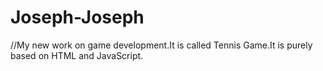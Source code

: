 # Joseph-Joseph
//My new work on game development.It is called Tennis Game.It is purely based on HTML and JavaScript.
<html>

<canvas id="gameCanvas" width="800" height="600"></canvas>

<script>
var canvas;
var canvasContext;
var ballX = 50;
var ballY = 50;
var ballSpeedX = 10;
var ballSpeedY = 4;

var player1Score = 0;
var player2Score = 0;
const WINNING_SCORE = 3;

var showingWinScreen = false;

var paddle1Y = 250;
var paddle2Y = 250;
const PADDLE_THICKNESS = 10;
const PADDLE_HEIGHT = 100;

function calculateMousePos(evt) {
	var rect = canvas.getBoundingClientRect();
	var root = document.documentElement;
	var mouseX = evt.clientX - rect.left - root.scrollLeft;
	var mouseY = evt.clientY - rect.top - root.scrollTop;
	return {
		x:mouseX,
		y:mouseY
	};
}

function handleMouseClick(evt) {
	if(showingWinScreen) {
		player1Score = 0;
		player2Score = 0;
		showingWinScreen = false;
	}
}

window.onload = function() {
	canvas = document.getElementById('gameCanvas');
	canvasContext = canvas.getContext('2d');

	var framesPerSecond = 30;
	setInterval(function() {
			moveEverything();
			drawEverything();	
		}, 1000/framesPerSecond);

	canvas.addEventListener('mousedown', handleMouseClick);

	canvas.addEventListener('mousemove',
		function(evt) {
			var mousePos = calculateMousePos(evt);
			paddle1Y = mousePos.y - (PADDLE_HEIGHT/2);
		});
}

function ballReset() {
	if(player1Score >= WINNING_SCORE ||
		player2Score >= WINNING_SCORE) {

		showingWinScreen = true;

	}

	ballSpeedX = -ballSpeedX;
	ballX = canvas.width/2;
	ballY = canvas.height/2;
}

function computerMovement() {
	var paddle2YCenter = paddle2Y + (PADDLE_HEIGHT/2);
	if(paddle2YCenter < ballY - 35) {
		paddle2Y = paddle2Y + 6;
	} else if(paddle2YCenter > ballY + 35) {
		paddle2Y = paddle2Y - 6;
	}
}

function moveEverything() {
	if(showingWinScreen) {
		return;
	}

	computerMovement();

	ballX = ballX + ballSpeedX;
	ballY = ballY + ballSpeedY;
	
	if(ballX < 0) {
		if(ballY > paddle1Y &&
			ballY < paddle1Y+PADDLE_HEIGHT) {
			ballSpeedX = -ballSpeedX;

			var deltaY = ballY
					-(paddle1Y+PADDLE_HEIGHT/2);
			ballSpeedY = deltaY * 0.35;
		} else {
			player2Score++; // must be BEFORE ballReset()
			ballReset();
		}
	}
	if(ballX > canvas.width) {
		if(ballY > paddle2Y &&
			ballY < paddle2Y+PADDLE_HEIGHT) {
			ballSpeedX = -ballSpeedX;

			var deltaY = ballY
					-(paddle2Y+PADDLE_HEIGHT/2);
			ballSpeedY = deltaY * 0.35;
		} else {
			player1Score++; // must be BEFORE ballReset()
			ballReset();	
		}
	}
	if(ballY < 0) {
		ballSpeedY = -ballSpeedY;
	}
	if(ballY > canvas.height) {
		ballSpeedY = -ballSpeedY;
	}
}

function drawNet() {
	for(var i=0;i<canvas.height;i+=40) {
		colorRect(canvas.width/2-1,i,2,20,'white');
	}
}

function drawEverything() {
	// next line blanks out the screen with black
	colorRect(0,0,canvas.width,canvas.height,'black');

	if(showingWinScreen) {
		canvasContext.fillStyle = 'white';

		if(player1Score >= WINNING_SCORE) {
			canvasContext.fillText("Left Player Won", 350, 200);
		} else if(player2Score >= WINNING_SCORE) {
			canvasContext.fillText("Right Player Won", 350, 200);
		}

		canvasContext.fillText("click to continue", 350, 500);
		return;
	}

	drawNet();

	// this is left player paddle
	colorRect(0,paddle1Y,PADDLE_THICKNESS,PADDLE_HEIGHT,'white');

	// this is right computer paddle
	colorRect(canvas.width-PADDLE_THICKNESS,paddle2Y,PADDLE_THICKNESS,PADDLE_HEIGHT,'white');

	// next line draws the ball
	colorCircle(ballX, ballY, 10, 'white');

	canvasContext.fillText(player1Score, 100, 100);
	canvasContext.fillText(player2Score, canvas.width-100, 100);
}

function colorCircle(centerX, centerY, radius, drawColor) {
	canvasContext.fillStyle = drawColor;
	canvasContext.beginPath();
	canvasContext.arc(centerX, centerY, radius, 0,Math.PI*2,true);
	canvasContext.fill();
}

function colorRect(leftX,topY, width,height, drawColor) {
	canvasContext.fillStyle = drawColor;
	canvasContext.fillRect(leftX,topY, width,height);
}

</script>

</html>
